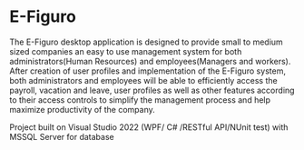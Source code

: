 # E-Figuro
The E-Figuro desktop application is designed to provide small to medium sized companies an easy to use management system for both administrators(Human Resources) and employees(Managers and workers). After creation of user profiles and implementation of the E-Figuro system, both administrators and employees will be able to efficiently access the payroll, vacation and leave, user profiles as well as other features according to their access controls to simplify the management process and help maximize productivity of the company.

Project built on Visual Studio 2022 (WPF/ C# /RESTful API/NUnit test) with MSSQL Server for database
